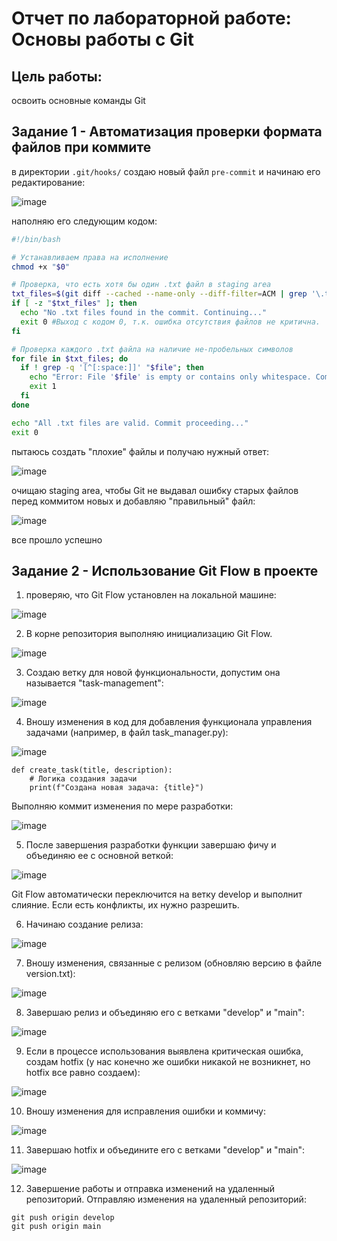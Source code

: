 # Отчет по лабораторной работе: Основы работы с Git
## Цель работы:  
освоить основные команды Git
## Задание 1 - Автоматизация проверки формата файлов при коммите
в директории ``` .git/hooks/ ``` создаю новый файл ``` pre-commit ``` и начинаю его редактирование:

![image](https://github.com/user-attachments/assets/63cf573e-df85-4988-a57d-602b7398b774)

наполняю его следующим кодом:
```bash
#!/bin/bash

# Устанавливаем права на исполнение
chmod +x "$0"

# Проверка, что есть хотя бы один .txt файл в staging area
txt_files=$(git diff --cached --name-only --diff-filter=ACM | grep '\.txt$')
if [ -z "$txt_files" ]; then
  echo "No .txt files found in the commit. Continuing..."
  exit 0 #Выход с кодом 0, т.к. ошибка отсутствия файлов не критична.
fi

# Проверка каждого .txt файла на наличие не-пробельных символов
for file in $txt_files; do
  if ! grep -q '[^[:space:]]' "$file"; then
    echo "Error: File '$file' is empty or contains only whitespace. Commit aborted." >&2
    exit 1
  fi
done

echo "All .txt files are valid. Commit proceeding..."
exit 0
```

пытаюсь создать "плохие" файлы и получаю нужный ответ:

![image](https://github.com/user-attachments/assets/932f15ac-d5b1-43f7-8b15-c5e417d982d5)

очищаю staging area, чтобы Git не выдавал ошибку старых файлов перед коммитом новых и добавляю "правильный" файл:

![image](https://github.com/user-attachments/assets/8cbfca04-3175-4d9d-873f-a12f84fa2f10)

все прошло успешно

## Задание 2 - Использование Git Flow в проекте
 
1. проверяю, что Git Flow установлен на локальной машине:

![image](https://github.com/user-attachments/assets/88d44fc0-7193-43e0-b750-2e5502deae6a)


2. В корне репозитория выполняю инициализацию Git Flow.

![image](https://github.com/user-attachments/assets/1cd28ffd-ed15-456b-a3a1-c443f87288d1)


3. Создаю ветку для новой функциональности, допустим она называется "task-management":

![image](https://github.com/user-attachments/assets/1c8ffb37-b297-4ec0-8075-11169ce57b20)


4. Вношу изменения в код для добавления функционала управления задачами (например, в файл task_manager.py):

![image](https://github.com/user-attachments/assets/0f8c7d46-99b8-4ec7-932d-5e77856c4930)

```
def create_task(title, description):
    # Логика создания задачи
    print(f"Создана новая задача: {title}")
```

Выполняю коммит изменения по мере разработки:

![image](https://github.com/user-attachments/assets/d7195bf0-6258-452e-9cc9-e1f321170afa)

5. После завершения разработки функции завершаю фичу и объединяю ее с основной веткой:

![image](https://github.com/user-attachments/assets/36d1b813-7192-4604-b3d2-27f2d5ea9c6d)

Git Flow автоматически переключится на ветку develop и выполнит слияние. Если есть конфликты, их нужно разрешить.

6. Начинаю создание релиза:

![image](https://github.com/user-attachments/assets/d4cabf4a-40cc-4a2c-ab1c-a8e7e3f128cb)

7. Вношу изменения, связанные с релизом (обновляю версию в файле version.txt):

![image](https://github.com/user-attachments/assets/83abe05b-53dd-44f5-8e65-a04d64eb1cb5)

8. Завершаю релиз и объединяю его с ветками "develop" и "main":

![image](https://github.com/user-attachments/assets/f43a0ce2-dabe-42a0-b4f7-d24933a3523a)

9. Если в процессе использования выявлена критическая ошибка, создам hotfix (у нас конечно же ошибки никакой не возникнет, но hotfix все равно создаем):

![image](https://github.com/user-attachments/assets/25ab9a86-e853-4d3d-99a5-15674920ce9f)

10. Вношу изменения для исправления ошибки и коммичу:

![image](https://github.com/user-attachments/assets/1bf7550d-40d4-479c-879c-a55cfaea5fa3)

11. Завершаю hotfix и объедините его с ветками "develop" и "main":

![image](https://github.com/user-attachments/assets/6288f32e-d154-4ec3-9c2b-aade198a17b7)

12. Завершение работы и отправка изменений на удаленный репозиторий. Отправляю изменения на удаленный репозиторий:

```
git push origin develop
git push origin main

```
